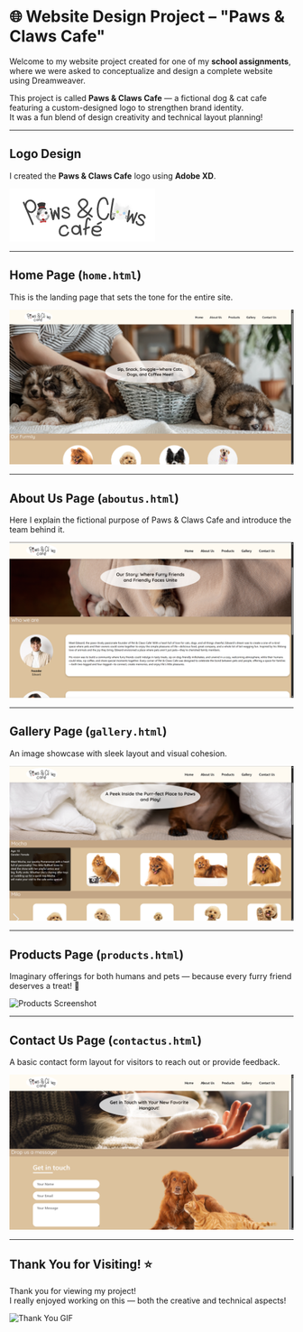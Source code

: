 # 🌐 Website Design Project – "Paws & Claws Cafe"

Welcome to my website project created for one of my **school assignments**, where we were asked to conceptualize and design a complete website using Dreamweaver.

This project is called **Paws & Claws Cafe** — a fictional dog & cat cafe featuring a custom-designed logo to strengthen brand identity.  
It was a fun blend of design creativity and technical layout planning!

---

## Logo Design

I created the **Paws & Claws Cafe** logo using **Adobe XD**.

![Logo Screenshot](./images/My_logo.png)

---

## Home Page (`home.html`)

This is the landing page that sets the tone for the entire site.

![Home Screenshot](./images/HomePage.png)

---

## About Us Page (`aboutus.html`)

Here I explain the fictional purpose of Paws & Claws Cafe and introduce the team behind it.

![About Us Screenshot](./images/AboutUsPage.png)

---

## Gallery Page (`gallery.html`)

An image showcase with sleek layout and visual cohesion.

![Gallery Screenshot](./images/GalleryPage.png)

---

## Products Page (`products.html`)

Imaginary offerings for both humans and pets — because every furry friend deserves a treat! 🐾

![Products Screenshot](./images/ProductsPage.png)

---

## Contact Us Page (`contactus.html`)

A basic contact form layout for visitors to reach out or provide feedback.

![Contact Screenshot](./images/ContactUsPage.png)

---

## Thank You for Visiting! ⭐

Thank you for viewing my project!  
I really enjoyed working on this — both the creative and technical aspects!

![Thank You GIF](https://media1.giphy.com/media/v1.Y2lkPTc5MGI3NjExaWNkY3AwOGNlM3NwazRteDJ0bGZ5djl6dTB1anBvcDcwa3l0OTd5diZlcD12MV9pbnRlcm5hbF9naWZfYnlfaWQmY3Q9Zw/VT3yQwbWhY5VAWpO39/giphy.gif)
